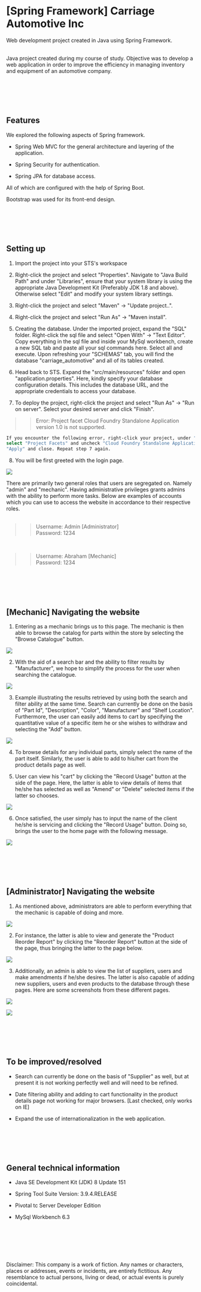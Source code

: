 # [Spring Framework] Carriage Automotive Inc
Web development project created in Java using Spring Framework.

<br />
Java project created during my course of study. Objective was to develop a web application in order to improve the efficiency in managing inventory and equipment of an automotive company.


<br /><br />
<br /><br />


## Features

We explored the following aspects of Spring framework.<br />

- Spring Web MVC for the general architecture and layering of the application.<br />

- Spring Security for authentication.<br />

- Spring JPA for database access.<br />

All of which are configured with the help of Spring Boot.

Bootstrap was used for its front-end design.


<br /><br />
<br /><br />


## Setting up

1. Import the project into your STS's workspace<br />

2. Right-click the project and select "Properties". Navigate to "Java Build Path" and under "Libraries", ensure that your system library is using the appropriate Java Development Kit (Preferably JDK 1.8 and above). Otherwise select "Edit" and modify your system library settings.<br />

3. Right-click the project and select "Maven" -> "Update project..".<br />

4. Right-click the project and select "Run As" -> "Maven install".<br />

5. Creating the database. Under the imported project, expand the "SQL" folder. Right-click the sql file and select "Open With" -> "Text Editor". Copy everything in the sql file and inside your MySql workbench, create a new SQL tab and paste all your sql commands here. Select all and execute. Upon refreshing your "SCHEMAS" tab, you will find the database "carriage_automotive" and all of its tables created.<br />

6. Head back to STS. Expand the "src/main/resources" folder and open "application.properties". Here, kindly specify your database configuration details. This includes the database URL, and the appropriate credentials to access your database.<br />

7. To deploy the project, right-click the project and select "Run As" -> "Run on server". Select your desired server and click "Finish".
>>Error: Project facet Cloud Foundry Standalone Application version 1.0 is not supported.
```sh
If you encounter the following error, right-click your project, under "Properties", 
select "Project Facets" and uncheck "Cloud Foundry Standalone Application". Then hit 
"Apply" and close. Repeat step 7 again.
```

8. You will be first greeted with the login page.

![](/Screenshots/Login_page.JPG)

There are primarily two general roles that users are segregated on. Namely "admin" and "mechanic". Having administrative privileges grants admins with the ability to perform more tasks. Below are examples of accounts which you can use to access the website in accordance to their respective roles.<br /><br />

>>Username: Admin	[Administrator]<br />
>>Password: 1234<br />

<br />

>>Username: Abraham [Mechanic]<br />
>>Password: 1234<br />


<br /><br />
<br /><br />


## [Mechanic] Navigating the website

1. Entering as a mechanic brings us to this page. The mechanic is then able to browse the catalog for parts within the store by selecting the "Browse Catalogue" button.<br />

![](/Screenshots/Mechanic_home_page.JPG)

2. With the aid of a search bar and the ability to filter results by "Manufacturer", we hope to simplify the process for the user when searching the catalogue.<br />

![](/Screenshots/Mechanic_catalogue_page.JPG)

3. Example illustrating the results retrieved by using both the search and filter ability at the same time. Search can currently be done on the basis of "Part Id", "Description", "Color", "Manufacturer" and "Shelf Location". Furthermore, the user can easily add items to cart by specifying the quantitative value of a specific item he or she wishes to withdraw and selecting the "Add" button.<br />

![](/Screenshots/Mechanic_search_results.JPG)

4. To browse details for any individual parts, simply select the name of the part itself. Similarly, the user is able to add to his/her cart from the product details page as well.<br />

5. User can view his "cart" by clicking the "Record Usage" button at the side of the page. Here, the latter is able to view details of items that he/she has selected as well as "Amend" or "Delete" selected items if the latter so chooses.<br />

![](/Screenshots/Mechanic_checkout_page.JPG)

6. Once satisfied, the user simply has to input the name of the client he/she is servicing and clicking the "Record Usage" button. Doing so, brings the user to the home page with the following message.<br />

![](/Screenshots/Mechanic_checkout_success_page.JPG)


<br /><br />
<br /><br />


## [Administrator] Navigating the website

1. As mentioned above, administrators are able to perform everything that the mechanic is capable of doing and more.<br />

![](/Screenshots/Admin_home_page.JPG)

2. For instance, the latter is able to view and generate the "Product Reorder Report" by clicking the "Reorder Report" button at the side of the page, thus bringing the latter to the page below.<br />

![](/Screenshots/Admin_reorder_report_page.JPG)

3. Additionally, an admin is able to view the list of suppliers, users and make amendments if he/she desires. The latter is also capable of adding new suppliers, users and even products to the database through these pages. Here are some screenshots from these different pages.<br />

![](/Screenshots/Admin_supplier_page.JPG)

![](/Screenshots/Admin_users_page.JPG)


<br /><br />
<br /><br />


## To be improved/resolved

- Search can currently be done on the basis of "Supplier" as well, but at present it is not working perfectly well and will need to be refined.<br />

- Date filtering ability and adding to cart functionality in the product details page not working for major browsers. [Last checked, only works on IE]<br />

- Expand the use of internationalization in the web application.<br />


<br /><br />
<br /><br />


## General technical information

- Java SE Development Kit (JDK) 8 Update 151<br />

- Spring Tool Suite Version: 3.9.4.RELEASE<br />

- Pivotal tc Server Developer Edition<br />

- MySql Workbench 6.3<br />




<br /><br />

<br /><br />

Disclaimer: This company is a work of fiction. Any names or characters, places or addresses, events or incidents, are entirely fictitious. Any resemblance to actual persons, living or dead, or actual events is purely coincidental.












